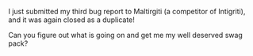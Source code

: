I just submitted my third bug report to Maltirgiti (a competitor of Intigriti), and it was again closed as a duplicate!

Can you figure out what is going on and get me my well deserved swag pack?
